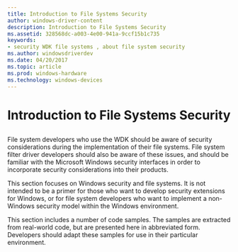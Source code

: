 ```yaml
---
title: Introduction to File Systems Security
author: windows-driver-content
description: Introduction to File Systems Security
ms.assetid: 328568dc-a003-4e00-941a-9ccf15b1c735
keywords:
- security WDK file systems , about file system security
ms.author: windowsdriverdev
ms.date: 04/20/2017
ms.topic: article
ms.prod: windows-hardware
ms.technology: windows-devices
---
```


# Introduction to File Systems Security


## <span id="ddk_introduction_to_file_systems_security_if"></span><span id="DDK_INTRODUCTION_TO_FILE_SYSTEMS_SECURITY_IF"></span>


File system developers who use the WDK should be aware of security considerations during the implementation of their file systems. File system filter driver developers should also be aware of these issues, and should be familiar with the Microsoft Windows security interfaces in order to incorporate security considerations into their products.

This section focuses on Windows security and file systems. It is not intended to be a primer for those who want to develop security extensions for Windows, or for file system developers who want to implement a non-Windows security model within the Windows environment.

This section includes a number of code samples. The samples are extracted from real-world code, but are presented here in abbreviated form. Developers should adapt these samples for use in their particular environment.

 

 




